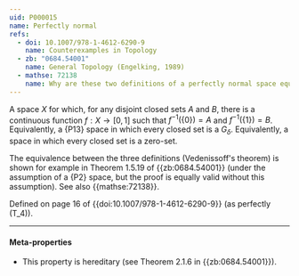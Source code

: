 ```yaml
---
uid: P000015
name: Perfectly normal
refs:
  - doi: 10.1007/978-1-4612-6290-9
    name: Counterexamples in Topology
  - zb: "0684.54001"
    name: General Topology (Engelking, 1989)
  - mathse: 72138
    name: Why are these two definitions of a perfectly normal space equivalent?
---
```


A space $X$ for which, for any disjoint closed sets $A$ and $B$, there is a
continuous function $f: X \rightarrow [0,1]$ such that $f^{-1}(\{0\}) = A$ and
$f^{-1}(\{1\}) = B$.  Equivalently, a {P13} space in which every closed set is a $G_\delta$.
Equivalently, a space in which every closed set is a zero-set.

The equivalence between the three definitions (Vedenissoff's theorem) is shown for example
in Theorem 1.5.19 of {{zb:0684.54001}} (under the assumption of a {P2} space, but the proof is
equally valid without this assumption).  See also {{mathse:72138}}.

Defined on page 16 of {{doi:10.1007/978-1-4612-6290-9}} (as perfectly \(T_4\)).

----

#### Meta-properties

- This property is hereditary (see Theorem 2.1.6 in {{zb:0684.54001}}).
